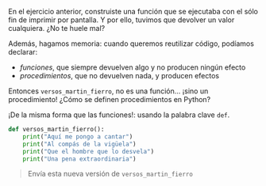 En el ejercicio anterior, construiste una función que se ejecutaba con el sólo fin de imprimir por pantalla. Y por ello, tuvimos que devolver un valor cualquiera. ¿No te huele mal?

Además, hagamos memoria: cuando queremos reutilizar código, podíamos declarar:

* _funciones_, que siempre devuelven algo y no producen ningún efecto
* _procedimientos_, que no devuelven nada, y producen efectos

Entonces `versos_martin_fierro`, no es una función... ¡sino un procedimiento! ¿Cómo se definen procedimientos en Python?

¡De la misma forma que las funciones!: usando la palabra clave `def`.

```python
def versos_martin_fierro():
    print("Aquí me pongo a cantar")
    print("Al compás de la vigüela")
    print("Que el hombre que lo desvela")
    print("Una pena extraordinaria")
```

> Envía esta nueva versión de `versos_martin_fierro`
